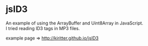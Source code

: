 jsID3
=====
An example of using the ArrayBuffer and Uint8Array in JavaScript.  
I tried reading ID3 tags in MP3 files.

example page => http://kiritter.github.io/jsID3
